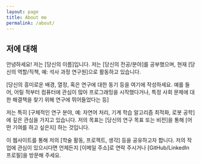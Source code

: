 ```yaml
---
layout: page
title: About me
permalink: /about/
---
```


## 저에 대해

안녕하세요! 저는 [당신의 이름]입니다. 저는 [당신의 전공/분야]를 공부했으며, 현재 [당신의 역할/직책, 예: 석사 과정 연구원]으로 활동하고 있습니다.

[당신의 흥미로운 배경, 열정, 혹은 연구에 대한 동기 등을 여기에 작성하세요. 예를 들어, 어릴 적부터 컴퓨터에 관심이 많아 프로그래밍을 시작했다거나, 특정 사회 문제에 대한 해결책을 찾기 위해 연구에 뛰어들었다는 등]

저는 특히 [구체적인 연구 분야, 예: 자연어 처리, 기계 학습 알고리즘 최적화, 로봇 공학]에 깊은 관심을 가지고 있습니다. 저의 목표는 [당신의 연구 목표 또는 비전]을 통해 [어떤 기여를 하고 싶은지] 하는 것입니다.

이 웹사이트를 통해 저의 [학술 활동, 프로젝트, 생각] 등을 공유하고자 합니다. 저의 작업에 관심이 있으시다면 언제든지 [이메일 주소]로 연락 주시거나 [GitHub/LinkedIn 프로필]을 방문해 주세요.